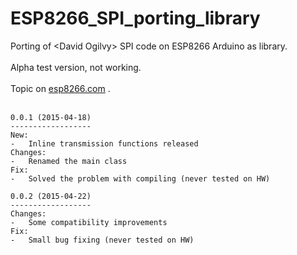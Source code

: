 # ESP8266_SPI_porting_library
Porting of &lt;David Ogilvy> SPI code on ESP8266 Arduino as library.
</br>
</br>
Alpha test version, not working.
</br>
</br>
Topic on <a href="http://goo.gl/3RzfRp">esp8266.com</a> .
</br>
</br>

    0.0.1 (2015-04-18)
    ------------------
    New:
    -   Inline transmission functions released
    Changes:
    -   Renamed the main class
    Fix:
    -   Solved the problem with compiling (never tested on HW)

    0.0.2 (2015-04-22)
    ------------------
    Changes:
    -   Some compatibility improvements
    Fix:
    -   Small bug fixing (never tested on HW)
